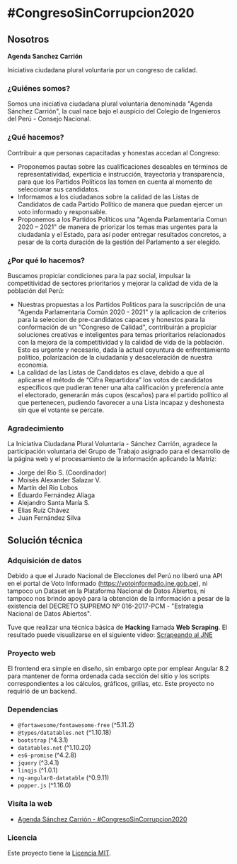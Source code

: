 # #CongresoSinCorrupcion2020

## Nosotros

**Agenda Sanchez Carrión**

Iniciativa ciudadana plural voluntaria por un congreso de calidad.

### ¿Quiénes somos?

Somos una iniciativa ciudadana plural voluntaria denominada "Agenda Sánchez Carrión", la cual nace bajo el auspicio del Colegio de Ingenieros del Perú - Consejo Nacional.

### ¿Qué hacemos?

Contribuir a que personas capacitadas y honestas accedan al Congreso:

* Proponemos pautas sobre las cualificaciones deseables en términos de representatividad, experticia e instrucción, trayectoria y transparencia, para que los Partidos Políticos las tomen en cuenta al momento de seleccionar sus candidatos.
* Informamos a los ciudadanos sobre la calidad de las Listas de Candidatos de cada Partido Político de manera que puedan ejercer un voto informado y responsable.
* Proponemos a los Partidos Políticos una "Agenda Parlamentaria Comun 2020 – 2021" de manera de priorizar los temas mas urgentes para la ciudadanía y el Estado, para así poder entregar resultados concretos, a pesar de la corta duración de la gestión del Parlamento a ser elegido.

### ¿Por qué lo hacemos?

Buscamos propiciar condiciones para la paz social, impulsar la competitividad de sectores prioritarios y mejorar la calidad de vida de la población del Perú:

* Nuestras propuestas a los Partidos Politicos para la suscripción de una "Agenda Parlamentaria Común 2020 - 2021" y la aplicacion de criterios para la seleccion de pre-candidatos capaces y honestos para la conformación de un "Congreso de Calidad", contribuirán a propiciar soluciones creativas e inteligentes para temas prioritarios relacionados con la mejora de la competitividad y la calidad de vida de la población. Esto es urgente y necesario, dada la actual coyuntura de enfrentamiento político, polarización de la ciudadanía y desaceleración de nuestra economía.
* La calidad de las Listas de Candidatos es clave, debido a que al aplicarse el método de “Cifra Repartidora” los votos de candidatos específicos que pudieran tener una alta calificación y preferencia ante el electorado, generarán más cupos (escaños) para el partido político al que pertenecen, pudiendo favorecer a una Lista incapaz y deshonesta sin que el votante se percate.

### Agradecimiento

La Iniciativa Ciudadana Plural Voluntaria - Sánchez Carrión, agradece la participación voluntaria del Grupo de Trabajo asignado para el desarrollo de la página web y el procesamiento de la información aplicando la Matriz:

* Jorge del Rio S. (Coordinador)
* Moisés Alexander Salazar V.
* Martín del Rio Lobos
* Eduardo Fernández Aliaga
* Alejandro Santa María S.
* Elias Ruíz Chávez
* Juan Fernández Silva

## Solución técnica

### Adquisición de datos

Debido a que el Jurado Nacional de Elecciones del Perú no liberó una API en el portal de Voto Informado (https://votoinformado.jne.gob.pe), ni tampoco un Dataset en la Plataforma Nacional de Datos Abiertos, ni tampoco nos brindo apoyó para la obtención de la información a pesar de la existencia del DECRETO SUPREMO Nº 016-2017-PCM - "Estrategia Nacional de Datos Abiertos".

Tuve que realizar una técnica básica de **Hacking** llamada **Web Scraping**. El resultado puede visualizarse en el siguiente vídeo: [Scrapeando al JNE](https://www.facebook.com/watch/?v=2579918272129296)

### Proyecto web

El frontend era simple en diseño, sin embargo opte por emplear Angular 8.2 para mantener de forma ordenada cada sección del sitio y los scripts correspondientes a los cálculos, gráficos, grillas, etc. Este proyecto no requirió de un backend.

### Dependencias

* `@fortawesome/fontawesome-free` (^5.11.2)
* `@types/datatables.net` (^1.10.18)
* `bootstrap` (^4.3.1)
* `datatables.net` (^1.10.20)
* `es6-promise` (^4.2.8)
* `jquery` (^3.4.1)
* `linqjs` (^1.0.1)
* `ng-angular8-datatable` (^0.9.11)
* `popper.js` (^1.16.0)

### Visíta la web

* [Agenda Sánchez Carrión - #CongresoSinCorrupcion2020](https://congresosincorrupcion.z19.web.core.windows.net/sanchezcarrion)


### Licencia

Este proyecto tiene la [Licencia MIT][1].

[1]: https://opensource.org/licenses/mit-license.html "The MIT License | Open Source Initiative"